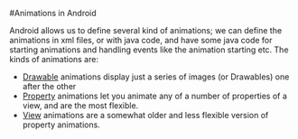 #Animations in Android

Android allows us to define several kind of animations; we can define the animations in xml files, or with java code, and have some java code for starting animations and handling events like the animation starting etc. The kinds of animations are:

* [Drawable](http://developer.android.com/guide/topics/graphics/drawable-animation.html) animations display just a series of images (or Drawables) one after the other
* [Property](http://developer.android.com/guide/topics/graphics/prop-animation.html) animations let you animate any of a number of properties of a view, and are the most flexible.
* [View](http://developer.android.com/guide/topics/graphics/view-animation.html) animations are a somewhat older and less flexible version of property animations.





